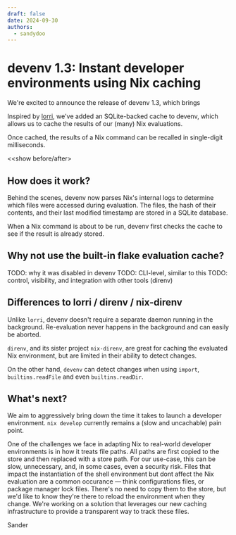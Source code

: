 ```yaml
---
draft: false
date: 2024-09-30
authors:
  - sandydoo
---
```


# devenv 1.3: Instant developer environments using Nix caching

We're excited to announce the release of devenv 1.3, which brings

Inspired by [lorri](https://github.com/nix-community/lorri), we've added an SQLite-backed
cache to devenv, which allows us to cache the results of our (many) Nix evaluations.

Once cached, the results of a Nix command can be recalled in single-digit milliseconds.

<!-- Since Nix evaluation is expensive and can take many seconds to complete, -->

<<show before/after>

## How does it work?

Behind the scenes, devenv now parses Nix's internal logs to determine which files were accessed during evaluation.
The files, the hash of their contents, and their last modified timestamp are stored in a SQLite database.

When a Nix command is about to be run, devenv first checks the cache to see if the result is already stored.

## Why not use the built-in flake evaluation cache?

TODO: why it was disabled in devenv
TODO: CLI-level, similar to this
TODO: control, visibility, and integration with other tools (direnv)

## Differences to lorri / direnv / nix-direnv

Unlike `lorri`, devenv doesn't require a separate daemon running in the background.
Re-evaluation never happens in the background and can easily be aborted.

`direnv`, and its sister project `nix-direnv`, are great for caching the evaluated Nix environment, but are limited in their ability to detect changes.

On the other hand, `devenv` can detect changes when using `import`, `builtins.readFile` and even `builtins.readDir`.

## What's next?

We aim to aggressively bring down the time it takes to launch a developer environment.
`nix develop` currently remains a (slow and uncachable) pain point.

One of the challenges we face in adapting Nix to real-world developer environments is in how it treats file paths.
All paths are first copied to the store and then replaced with a store path.
For our use-case, this can be slow, unnecessary, and, in some cases, even a security risk.
Files that impact the instantiation of the shell environment but dont affect the Nix evaluation are a common occurance — think configurations files, or package manager lock files.
There's no need to copy them to the store, but we'd like to know they're there to reload the environment when they change.
We're working on a solution that leverages our new caching infrastructure to provide a transparent way to track these files.

Sander
